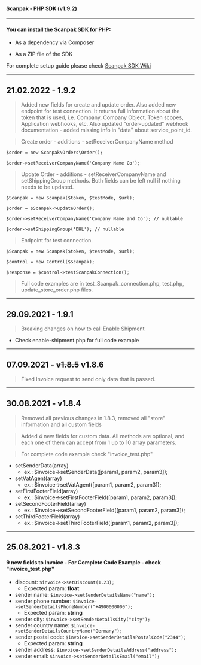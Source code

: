 #### Scanpak - PHP SDK (v1.9.2)

---
#### You can install the Scanpak SDK for PHP:

+ As a dependency via Composer

+ As a ZIP file of the SDK

For complete setup guide please check [Scanpak SDK Wiki](https://github.com/scanpakde/php-sdk/wiki)

---
## 21.02.2022 - 1.9.2
> Added new fields for create and update order. Also added new endpoint for test connection. It returns full information about the token that is used, i.e. Company, Company Object, Token scopes, Application webhooks, etc. Also updated "order-updated" webhook documentation - added missing info in "data" about service_point_id.

> Create order - additions - setReceiverCompanyName method

`$order = new Scanpak\Orders\Order();`

`$order->setReceiverCompanyName('Company Name Co');`

> Update Order - additions - setReceiverCompanyName and setShippingGroup methods. Both fields can be left null if nothing needs to be updated.

`$Scanpak = new Scanpak($token, $testMode, $url);`

`$order = $Scanpak->updateOrder();`

`$order->setReceiverCompanyName('Company Name and Co'); // nullable`

`$order->setShippingGroup('DHL'); // nullable`

> Endpoint for test connection.

`$Scanpak = new Scanpak($token, $testMode, $url);`

`$control = new Control($Scanpak);`

`$response = $control->testScanpakConnection();`

> Full code examples are in test_Scanpak_connection.php, test.php, update_store_order.php files.

---
## 29.09.2021 - 1.9.1
> Breaking changes on how to call Enable Shipment
- Check enable-shipment.php for full code example
---
## 07.09.2021 - ~~v1.8.5~~ v1.8.6
> Fixed Invoice request to send only data that is passed.
---
## 30.08.2021 - v1.8.4
> Removed all previous changes in 1.8.3, removed all "store" information and all custom fields

> Added 4 new fields for custom data. All methods are optional, and each one of them can accept from 1 up to 10 array parameters.

> For complete code example check "invoice_test.php"
-  setSenderData(array)
    - ex.: $invoice->setSenderData([param1, param2, param3]);
- setVatAgent(array)
    - ex.: $invoice->setVatAgent([param1, param2, param3]);
- setFirstFooterField(array)
    - ex.: $invoice->setFirstFooterField([param1, param2, param3]);
- setSecondFooterField(array)
    - ex.: $invoice->setSecondFooterField([param1, param2, param3]);
- setThirdFooterField(array)
    - ex.: $invoice->setThirdFooterField([param1, param2, param3]);
---
## 25.08.2021 - v1.8.3
#### 9 new fields to Invoice - For Complete Code Example - check "invoice_test.php"
- discount: `$invoice->setDiscount(1.23);`
    - Expected param: **float**
- sender name: `$invoice->setSenderDetailsName("name");`
- sender phone number: `$invoice->setSenderDetailsPhoneNumber("+4900000000");`
    - Expected param: **string**
- sender city: `$invoice->setSenderDetailsCity("city");`
- sender country name: `$invoice->setSenderDetailsCountryName("Germany");`
- sender postal code: `$invoice->setSenderDetailsPostalCode("2344");`
    - Expected param: **string**
- sender address: `$invoice->setSenderDetailsAddress("address");`
- sender email: `$invoice->setSenderDetailsEmail("email");`